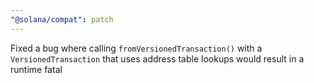 ```yaml
---
"@solana/compat": patch
---
```


Fixed a bug where calling `fromVersionedTransaction()` with a `VersionedTransaction` that uses address table lookups would result in a runtime fatal
